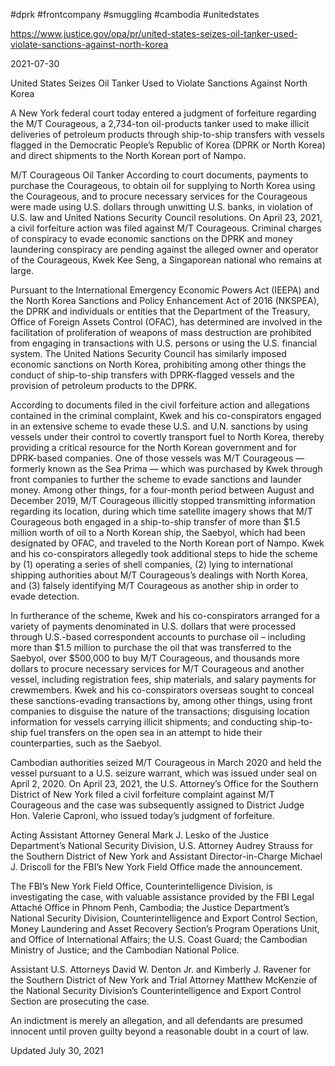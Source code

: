 #dprk 
#frontcompany 
#smuggling 
#cambodia 
#unitedstates 

https://www.justice.gov/opa/pr/united-states-seizes-oil-tanker-used-violate-sanctions-against-north-korea

2021-07-30

United States Seizes Oil Tanker Used to Violate Sanctions Against North Korea

A New York federal court today entered a judgment of forfeiture regarding the M/T Courageous, a 2,734-ton oil-products tanker used to make illicit deliveries of petroleum products through ship-to-ship transfers with vessels flagged in the Democratic People’s Republic of Korea (DPRK or North Korea) and direct shipments to the North Korean port of Nampo.

M/T Courageous Oil Tanker
According to court documents, payments to purchase the Courageous, to obtain oil for supplying to North Korea using the Courageous, and to procure necessary services for the Courageous were made using U.S. dollars through unwitting U.S. banks, in violation of U.S. law and United Nations Security Council resolutions. On April 23, 2021, a civil forfeiture action was filed against M/T Courageous. Criminal charges of conspiracy to evade economic sanctions on the DPRK and money laundering conspiracy are pending against the alleged owner and operator of the Courageous, Kwek Kee Seng, a Singaporean national who remains at large.

Pursuant to the International Emergency Economic Powers Act (IEEPA) and the North Korea Sanctions and Policy Enhancement Act of 2016 (NKSPEA), the DPRK and individuals or entities that the Department of the Treasury, Office of Foreign Assets Control (OFAC), has determined are involved in the facilitation of proliferation of weapons of mass destruction are prohibited from engaging in transactions with U.S. persons or using the U.S. financial system. The United Nations Security Council has similarly imposed economic sanctions on North Korea, prohibiting among other things the conduct of ship-to-ship transfers with DPRK-flagged vessels and the provision of petroleum products to the DPRK.

According to documents filed in the civil forfeiture action and allegations contained in the criminal complaint, Kwek and his co-conspirators engaged in an extensive scheme to evade these U.S. and U.N. sanctions by using vessels under their control to covertly transport fuel to North Korea, thereby providing a critical resource for the North Korean government and for DPRK-based companies. One of those vessels was M/T Courageous — formerly known as the Sea Prima — which was purchased by Kwek through front companies to further the scheme to evade sanctions and launder money. Among other things, for a four-month period between August and December 2019, M/T Courageous illicitly stopped transmitting information regarding its location, during which time satellite imagery shows that M/T Courageous both engaged in a ship-to-ship transfer of more than $1.5 million worth of oil to a North Korean ship, the Saebyol, which had been designated by OFAC, and traveled to the North Korean port of Nampo. Kwek and his co-conspirators allegedly took additional steps to hide the scheme by (1) operating a series of shell companies, (2) lying to international shipping authorities about M/T Courageous’s dealings with North Korea, and (3) falsely identifying M/T Courageous as another ship in order to evade detection.

In furtherance of the scheme, Kwek and his co-conspirators arranged for a variety of payments denominated in U.S. dollars that were processed through U.S.-based correspondent accounts to purchase oil – including more than $1.5 million to purchase the oil that was transferred to the Saebyol, over $500,000 to buy M/T Courageous, and thousands more dollars to procure necessary services for M/T Courageous and another vessel, including registration fees, ship materials, and salary payments for crewmembers. Kwek and his co-conspirators overseas sought to conceal these sanctions-evading transactions by, among other things, using front companies to disguise the nature of the transactions; disguising location information for vessels carrying illicit shipments; and conducting ship-to-ship fuel transfers on the open sea in an attempt to hide their counterparties, such as the Saebyol.

Cambodian authorities seized M/T Courageous in March 2020 and held the vessel pursuant to a U.S. seizure warrant, which was issued under seal on April 2, 2020. On April 23, 2021, the U.S. Attorney’s Office for the Southern District of New York filed a civil forfeiture complaint against M/T Courageous and the case was subsequently assigned to District Judge Hon. Valerie Caproni, who issued today’s judgment of forfeiture.

Acting Assistant Attorney General Mark J. Lesko of the Justice Department’s National Security Division, U.S. Attorney Audrey Strauss for the Southern District of New York and Assistant Director-in-Charge Michael J. Driscoll for the FBI’s New York Field Office made the announcement.

The FBI’s New York Field Office, Counterintelligence Division, is investigating the case, with valuable assistance provided by the FBI Legal Attaché Office in Phnom Penh, Cambodia; the Justice Department’s National Security Division, Counterintelligence and Export Control Section, Money Laundering and Asset Recovery Section’s Program Operations Unit, and Office of International Affairs; the U.S. Coast Guard; the Cambodian Ministry of Justice; and the Cambodian National Police.

Assistant U.S. Attorneys David W. Denton Jr. and Kimberly J. Ravener for the Southern District of New York and Trial Attorney Matthew McKenzie of the National Security Division’s Counterintelligence and Export Control Section are prosecuting the case.

An indictment is merely an allegation, and all defendants are presumed innocent until proven guilty beyond a reasonable doubt in a court of law.

Updated July 30, 2021